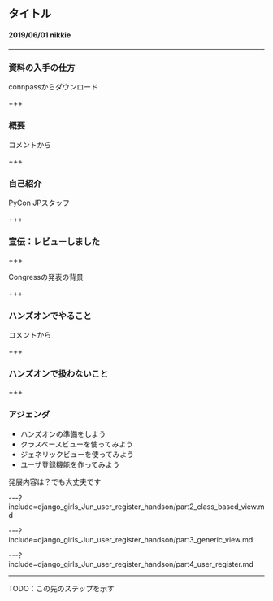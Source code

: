 ## タイトル
#### 2019/06/01 nikkie

---

### 資料の入手の仕方

connpassからダウンロード

+++

### 概要

コメントから

+++

### 自己紹介

PyCon JPスタッフ

+++

### 宣伝：レビューしました

+++

Congressの発表の背景

+++

### ハンズオンでやること

コメントから

+++

### ハンズオンで扱わないこと

+++

### アジェンダ

- ハンズオンの準備をしよう
- クラスベースビューを使ってみよう
- ジェネリックビューを使ってみよう
- ユーザ登録機能を作ってみよう

発展内容は？でも大丈夫です

---?include=django_girls_Jun_user_register_handson/part2_class_based_view.md

---?include=django_girls_Jun_user_register_handson/part3_generic_view.md

---?include=django_girls_Jun_user_register_handson/part4_user_register.md

---

TODO：この先のステップを示す

